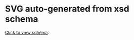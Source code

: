 # SVG auto-generated from xsd schema

[Click to view schema](http://htmlpreview.github.io/?https://raw.githubusercontent.com/PhenoImageShare/PhenoImageShare/master/VFB_import/build/phisSchema.svg).



